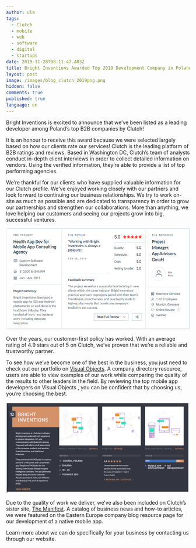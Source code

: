 ```yaml
---
author: ula
tags:
  - Clutch
  - mobile
  - web
  - software
  - digital
  - startups
date: 2019-11-28T08:11:47.483Z
title: Bright Inventions Awarded Top 2019 Development Company in Poland
layout: post
image: /images/blog_clutch_2019png.png
hidden: false
comments: true
published: true
language: en
---
```

Bright Inventions is excited to announce that we’ve been listed as a leading developer among Poland’s top B2B companies by Clutch! 

It is an honour to receive this award because we were selected largely based on how our clients rate our services! Clutch is the leading platform of B2B ratings and reviews. Based in Washington DC, Clutch’s team of analysts conduct in-depth client interviews in order to collect detailed information on vendors. Using the verified information, they’re able to provide a list of top performing agencies. 

We’re thankful for our clients who have supplied valuable information for our Clutch profile. We’ve enjoyed working closely with our partners and look forward to continuing our business relationships. We try to work on-site as much as possible and are dedicated to transparency in order to grow our partnerships and strengthen our collaborations. More than anything, we love helping our customers and seeing our projects grow into big, successful ventures. 

![Top Development Company in Poland](/images/health_app_clutch-review.png)

Over the years, our customer-first policy has worked. With an average rating of 4.9 stars out of 5 on Clutch, we’ve proven that we’re a reliable and trustworthy partner. 

To see how we’ve become one of the best in the business, you just need to check out our portfolio on [Visual Objects](https://visualobjects.com/pl/app-development/top-mobile-app-development-companies). A company directory resource, users are able to view examples of our work while comparing the quality of the results to other leaders in the field. By reviewing the top mobile app developers on Visual Objects , you can be confident that by choosing us, you’re choosing the best. 

![Top Development Company in Poland](/images/bright_inventions_shirt_intro_clutch.png)

Due to the quality of work we deliver, we’ve also been included on Clutch’s sister site, [The Manifest](https://themanifest.com/pl/web-development/companies#brightinventions). A catalog of business news and how-to articles, we were featured on the Eastern Europe company blog resource page for our development of a native mobile app. 

Learn more about we can do specifically for your business by contacting us through our website.
